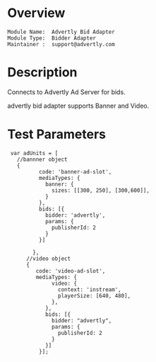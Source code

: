 # Overview

```
Module Name:  Advertly Bid Adapter
Module Type:  Bidder Adapter
Maintainer :  support@advertly.com
```

# Description

Connects to Advertly Ad Server for bids.

advertly bid adapter supports Banner and Video.

# Test Parameters
```
 var adUnits = [
   //bannner object
   {
          code: 'banner-ad-slot',
          mediaTypes: {
            banner: {
              sizes: [[300, 250], [300,600]],
            }
          },
          bids: [{
            bidder: 'advertly',
            params: {
              publisherId: 2
            }
          }]
  
        },
      //video object
      {
         code: 'video-ad-slot',
         mediaTypes: {
              video: {
                context: 'instream',
                playerSize: [640, 480],
              },
            },
            bids: [{
              bidder: "advertly",
              params: {
                publisherId: 2
              }
            }]
          }];
```
